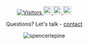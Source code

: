 <div align="center">
  <a href="https://github.com/spencerlepine">
    <img alt="Visitors" src="https://komarev.com/ghpvc/?username=spencerlepine&style=flat" />
  </a>
  <a href="https://medium.com/@spencerlepine">
    <img alt="Spencer Lepine Medium" width="22px" src="https://camo.githubusercontent.com/a583b5ce3b463c784cb87592b3da7b9b9d014d7a16adfff04b91cb1452ae4ca2/68747470733a2f2f6564656e742e6769746875622e696f2f537570657254696e7949636f6e732f696d616765732f7376672f6d656469756d2e737667" />
  </a>
  <a href="https://twitter.com/spencerlepine">
    <img alt="Spencer Lepine Twitter" width="22px" src="https://raw.githubusercontent.com/peterthehan/peterthehan/master/assets/twitter.svg" />
  </a>
  <a href="https://www.linkedin.com/in/spencer-lepine/">
    <img alt="Spencer Lepine LinkedIn" width="22px" src="https://raw.githubusercontent.com/peterthehan/peterthehan/master/assets/linkedin.svg" />
  </a>
<div>

<p align="center">Questions? Let's talk - <a href="https://www.linkedin.com/in/spencer-lepine/">contact</a></p>

<p align="center"> <img src="https://github-readme-stats.vercel.app/api?username=spencerlepine&show_icons=true&theme=gotham" alt="spencerlepine" />

<!-- Social Badges -->
<!-- [![Views](https://komarev.com/ghpvc/?username=spencerlepine&style=flat)](https://github.com/spencerlepine) -->
<!-- [![GitHub:spencerlepine](https://img.shields.io/github/followers/spencerlepine?label=follow&style=social)](https://github.com/spencerlepine) -->
<!-- [![Twitter:spencerlepine](https://img.shields.io/twitter/follow/spencerlepine?style=social)](https://twitter.com/spencerlepine) -->
<!-- [![Linkedin:Spencer Lepine](https://img.shields.io/badge/-Spencer_Lepine-blue?style=flat-square&logo=Linkedin&logoColor=white&link=https://www.linkedin.com/in/spencer-lepine/)](https://www.linkedin.com/in/spencerlepine/) -->
